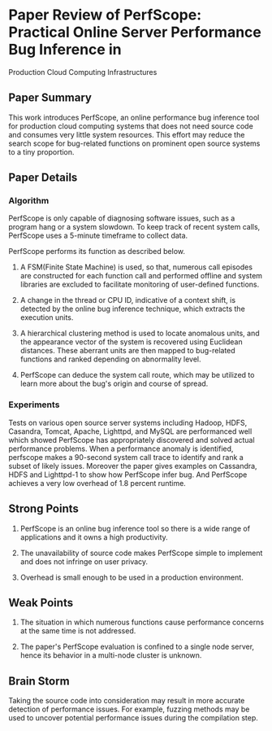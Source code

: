 # Paper Review of PerfScope: Practical Online Server Performance Bug Inference in
  Production Cloud Computing Infrastructures


## Paper Summary

This work introduces PerfScope, an online performance bug inference tool
for production cloud computing systems that does not need source code
and consumes very little system resources. This effort may reduce the
search scope for bug-related functions on prominent open source systems
to a tiny proportion.

## Paper Details

### Algorithm

PerfScope is only capable of diagnosing software issues, such as a
program hang or a system slowdown. To keep track of recent system calls,
PerfScope uses a 5-minute timeframe to collect data.

PerfScope performs its function as described below.

1.  A FSM(Finite State Machine) is used, so that, numerous call episodes
    are constructed for each function call and performed offline and
    system libraries are excluded to facilitate monitoring of
    user-defined functions.

2.  A change in the thread or CPU ID, indicative of a context shift, is
    detected by the online bug inference technique, which extracts the
    execution units.

3.  A hierarchical clustering method is used to locate anomalous units,
    and the appearance vector of the system is recovered using Euclidean
    distances. These aberrant units are then mapped to bug-related
    functions and ranked depending on abnormality level.

4.  PerfScope can deduce the system call route, which may be utilized to
    learn more about the bug's origin and course of spread.

### Experiments

Tests on various open source server systems including Hadoop, HDFS,
Casandra, Tomcat, Apache, Lighttpd, and MySQL are performanced well
which showed PerfScope has appropriately discovered and solved actual
performance problems. When a performance anomaly is identified,
perfscope makes a 90-second system call trace to identify and rank a
subset of likely issues. Moreover the paper gives examples on Cassandra,
HDFS and Lighttpd-1 to show how PerfScope infer bug. And PerfScope
achieves a very low overhead of 1.8 percent runtime.

## Strong Points

1.  PerfScope is an online bug inference tool so there is a wide range
    of applications and it owns a high productivity.

2.  The unavailability of source code makes PerfScope simple to
    implement and does not infringe on user privacy.

3.  Overhead is small enough to be used in a production environment.

## Weak Points

1.  The situation in which numerous functions cause performance concerns
    at the same time is not addressed.

2.  The paper's PerfScope evaluation is confined to a single node
    server, hence its behavior in a multi-node cluster is unknown.

## Brain Storm

Taking the source code into consideration may result in more accurate
detection of performance issues. For example, fuzzing methods may be
used to uncover potential performance issues during the compilation
step.
